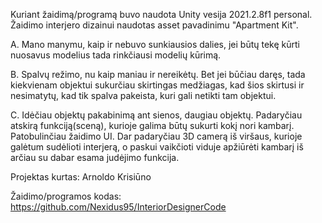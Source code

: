 Kuriant žaidimą/programą buvo naudota Unity vesija 2021.2.8f1 personal.
Žaidimo interjero dizainui naudotas asset pavadinimu "Apartment Kit".

A. Mano manymu, kaip ir nebuvo sunkiausios dalies, jei būtų tekę kūrti nuosavus modelius tada rinkčiausi modelių kūrimą.

B. Spalvų režimo, nu kaip maniau ir nereikėtų. Bet jei būčiau daręs, tada kiekvienam objektui sukurčiau skirtingas medžiagas,
 	kad šios skirtusi ir nesimatytų, kad tik spalva pakeista, kuri gali netikti tam objektui.
	
C. Idėčiau objektų pakabinimą ant sienos, daugiau objektų. 
	Padaryčiau atskirą funkciją(sceną), kurioje galima būtų sukurti kokį nori kambarį.
	Patobulinčiau žaidimo UI.
	Dar padaryčiau 3D camerą iš viršaus, kurioje galėtum sudėlioti interjerą, o paskui vaikčioti viduje apžiūrėti kambarį iš arčiau su dabar esama judėjimo funkcija.


Projektas kurtas:
Arnoldo Krisiūno





Žaidimo/programos kodas:
https://github.com/Nexidus95/InteriorDesignerCode
